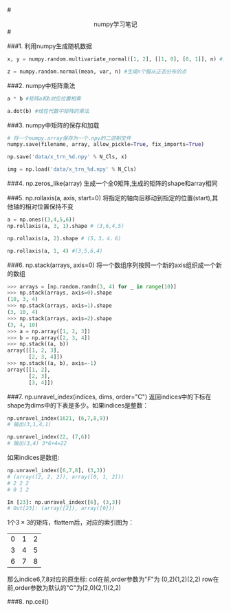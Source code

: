 #<center>numpy学习笔记</center>#

###1. 利用numpy生成随机数据
```python
x, y = numpy.random.multivariate_normal([1, 2], [[1, 0], [0, 1]], n) #生成x,y，其中[[1, 0], [0, 1]]是协方差

z = numpy.random.normal(mean, var, n) #生成n个服从正态分布的点
```

###2. numpy中矩阵乘法
```python
a * b #矩阵a和b对应位置相乘

a.dot(b) #线性代数中矩阵的乘法
```

###3. numpy中矩阵的保存和加载
```python
# 将一个numpy.array保存为一个.npy的二进制文件
numpy.save(filename, array, allow_pickle=True, fix_imports=True)

np.save('data/x_trn_%d.npy' % N_Cls, x)
```

```python
img = np.load('data/x_trn_%d.npy' % N_Cls)
```

###4. np.zeros_like(array)
生成一个全0矩阵,生成的矩阵的shape和array相同

###5. np.rollaxis(a, axis, start=0)
将指定的轴向后移动到指定的位置(start),其他轴的相对位置保持不变
```python
a = np.ones((3,4,5,6))
np.rollaxis(a, 3, 1).shape # (3,6,4,5)

np.rollaxis(a, 2).shape # (5，3，4，6)

np.rollaxis(a, 1, 4) #(3,5,6,4)
```

###6. np.stack(arrays, axis=0)
将一个数组序列按照一个新的axis组织成一个新的数组
```python
>>> arrays = [np.random.randn(3, 4) for _ in range(10)]
>>> np.stack(arrays, axis=0).shape
(10, 3, 4)
>>> np.stack(arrays, axis=1).shape
(3, 10, 4)
>>> np.stack(arrays, axis=2).shape
(3, 4, 10)
>>> a = np.array([1, 2, 3])
>>> b = np.array([2, 3, 4])
>>> np.stack((a, b))
array([[1, 2, 3],
       [2, 3, 4]])
>>> np.stack((a, b), axis=-1)
array([[1, 2],
       [2, 3],
       [3, 4]])
```

###7. np.unravel_index(indices, dims, order="C")
返回indices中的下标在shape为dims中的下表是多少。如果indices是整数：
```python
np.unravel_index(1621, (6,7,8,9))
# 输出(3,1,4,1)

np.unravel_index(22, (7,6))
# 输出(3,4) 3*6+4=22
```
如果indices是数组:
```python
np.unravel_index([6,7,8], (3,3))
# (array([2, 2, 2]), array([0, 1, 2]))
# 2 2 2
# 0 1 2

In [23]: np.unravel_index([6], (3,3))
# Out[23]: (array([2]), array([0]))
```
1个$3\times 3$的矩阵，flattem后，对应的索引图为：

||||
|:-:|:-:|:-:|
|0|1|2|
|3|4|5|
|6|7|8|
那么indice6,7,8对应的原坐标:
col在前,order参数为"F"为 (0,2)(1,2)(2,2)
row在前,order参数为默认的"C"为(2,0)(2,1)(2,2)

###8. np.ceil()